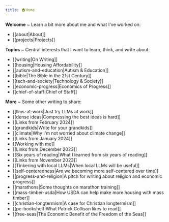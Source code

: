 ```yaml
---
title: 🏠Home 
---
```


**Welcome** ~ Learn a bit more about me and what I've worked on:
- [[about|About]]
- [[projects|Projects]]

**Topics** ~ Central interests that I want to learn, think, and write about:
- [[writing|On Writing]]
- [[housing|Housing Affordability]]
- [[autism-and-education|Autism & Education]]
- [[bible|The Bible in the 21st Century]]
- [[tech-and-society|Technology & Society]]
- [[economic-progress|Economics of Progress]]
- [[chief-of-staff|Chief of Staff]]

**More** ~ Some other writing to share:
- [[llms-at-work|Just try LLMs at work]]
- [[dense ideas|Compressing the best ideas is hard]]
- [[Links from February 2024]]
- [[grandkids|Write for your grandkids]]
- [[climate|Why I'm not worried about climate change]]
- [[Links from January 2024]]
- [[Working with me]]
- [[Links from December 2023]]
- [[Six years of reading|What I learned from six years of reading]]
- [[Links from November 2023]]
- [[Tinkering with local LLMs|When local LLMs will be useful]]
- [[self-centeredness|Are we becoming more self-centered over time]]
- [[progress-and-religion|A pitch for writing about religion and economic progress]]
- [[marathons|Some thoughts on marathon training]]
- [[mass-timber-usda|How USDA can help make more housing with mass timber]]
- [[christian-longtermism|A case for Christian longtermism]]
- [[pc-bookshelf|What Patrick Collison likes to read]]
- [[free-seas|The Economic Benefit of the Freedom of the Seas]] 
